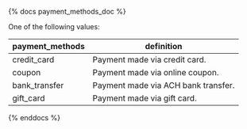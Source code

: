 {% docs payment_methods_doc %}
	
One of the following values: 

| payment_methods    | definition                                       |
|--------------------|--------------------------------------------------|
| credit_card        | Payment made via credit card.                    |
| coupon             | Payment made via online coupon.                  |
| bank_transfer      | Payment made via ACH bank transfer.              |
| gift_card          | Payment made via gift card.                      |

{% enddocs %}
